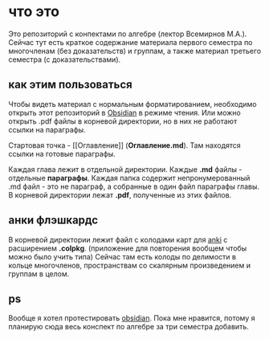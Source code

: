 # что это

Это репозиторий с конпектами по алгебре (лектор Всемирнов М.А.). Сейчас тут есть краткое содержание материала первого семестра по многочленам (без доказательств) и группам, а также материал третьего семестра (с доказательствами).

## как этим пользоваться

Чтобы видеть материал с нормальным форматированием, необходимо открыть этот репозиторий в [Obsidian](https://obsidian.md/) в режиме чтения. Или можно открыть .pdf файлы в корневой директории, но в них не работают ссылки на параграфы.

Стартовая точка - [[Оглавление]] (**Оглавление.md**). Там находятся ссылки на готовые параграфы. 

Каждая глава лежит в отдельной директории. 
Каждые **.md** файлы - отдельные **параграфы**.
Каждая папка содержит непронумерованный .md файл - это не параграф, а собранные в один файл параграфы главы. В корневой директории лежат **.pdf**, полученные из этих файлов. 

## анки флэшкардс
В корневой директории лежит файл с колодами карт для [anki](https://apps.ankiweb.net/) с расширением **.colpkg**. (приложение для повторения вообщем чтобы можно было учить типа)
Сейчас там есть колоды по делимости в кольце многочленов, пространствам со скалярным произведением и группам в целом.

## ps

Вообще я хотел протестировать [obsidian](https://obsidian.md/). Пока мне нравится, потому я планирую сюда весь конспект по алгебре за три семестра добавить.
